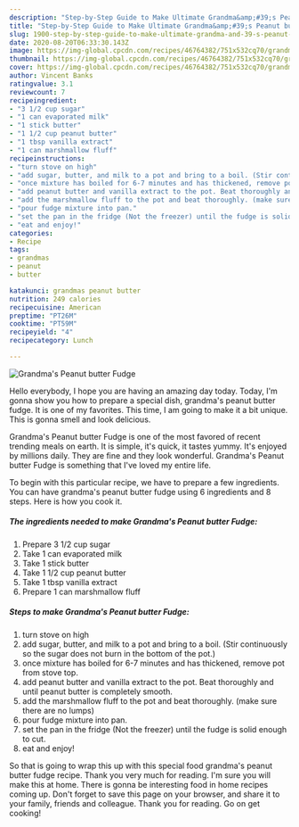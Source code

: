 ```yaml
---
description: "Step-by-Step Guide to Make Ultimate Grandma&amp;#39;s Peanut butter Fudge"
title: "Step-by-Step Guide to Make Ultimate Grandma&amp;#39;s Peanut butter Fudge"
slug: 1900-step-by-step-guide-to-make-ultimate-grandma-and-39-s-peanut-butter-fudge
date: 2020-08-20T06:33:30.143Z
image: https://img-global.cpcdn.com/recipes/46764382/751x532cq70/grandmas-peanut-butter-fudge-recipe-main-photo.jpg
thumbnail: https://img-global.cpcdn.com/recipes/46764382/751x532cq70/grandmas-peanut-butter-fudge-recipe-main-photo.jpg
cover: https://img-global.cpcdn.com/recipes/46764382/751x532cq70/grandmas-peanut-butter-fudge-recipe-main-photo.jpg
author: Vincent Banks
ratingvalue: 3.1
reviewcount: 7
recipeingredient:
- "3 1/2 cup sugar"
- "1 can evaporated milk"
- "1 stick butter"
- "1 1/2 cup peanut butter"
- "1 tbsp vanilla extract"
- "1 can marshmallow fluff"
recipeinstructions:
- "turn stove on high"
- "add sugar, butter, and milk to a pot and bring to a boil. (Stir continuously so the sugar does not burn in the bottom of the pot.)"
- "once mixture has boiled for 6-7 minutes and has thickened, remove pot from stove top."
- "add peanut butter and vanilla extract to the pot. Beat thoroughly and until peanut butter is completely smooth."
- "add the marshmallow fluff to the pot and beat thoroughly. (make sure there are no lumps)"
- "pour fudge mixture into pan."
- "set the pan in the fridge (Not the freezer) until the fudge is solid enough to cut."
- "eat and enjoy!"
categories:
- Recipe
tags:
- grandmas
- peanut
- butter

katakunci: grandmas peanut butter 
nutrition: 249 calories
recipecuisine: American
preptime: "PT26M"
cooktime: "PT59M"
recipeyield: "4"
recipecategory: Lunch

---
```



![Grandma&#39;s Peanut butter Fudge](https://img-global.cpcdn.com/recipes/46764382/751x532cq70/grandmas-peanut-butter-fudge-recipe-main-photo.jpg)

Hello everybody, I hope you are having an amazing day today. Today, I'm gonna show you how to prepare a special dish, grandma&#39;s peanut butter fudge. It is one of my favorites. This time, I am going to make it a bit unique. This is gonna smell and look delicious.

Grandma&#39;s Peanut butter Fudge is one of the most favored of recent trending meals on earth. It is simple, it's quick, it tastes yummy. It's enjoyed by millions daily. They are fine and they look wonderful. Grandma&#39;s Peanut butter Fudge is something that I've loved my entire life.




To begin with this particular recipe, we have to prepare a few ingredients. You can have grandma&#39;s peanut butter fudge using 6 ingredients and 8 steps. Here is how you cook it.

<!--inarticleads1-->

##### The ingredients needed to make Grandma&#39;s Peanut butter Fudge:

1. Prepare 3 1/2 cup sugar
1. Take 1 can evaporated milk
1. Take 1 stick butter
1. Take 1 1/2 cup peanut butter
1. Take 1 tbsp vanilla extract
1. Prepare 1 can marshmallow fluff




<!--inarticleads2-->

##### Steps to make Grandma&#39;s Peanut butter Fudge:

1. turn stove on high
1. add sugar, butter, and milk to a pot and bring to a boil. (Stir continuously so the sugar does not burn in the bottom of the pot.)
1. once mixture has boiled for 6-7 minutes and has thickened, remove pot from stove top.
1. add peanut butter and vanilla extract to the pot. Beat thoroughly and until peanut butter is completely smooth.
1. add the marshmallow fluff to the pot and beat thoroughly. (make sure there are no lumps)
1. pour fudge mixture into pan.
1. set the pan in the fridge (Not the freezer) until the fudge is solid enough to cut.
1. eat and enjoy!




So that is going to wrap this up with this special food grandma&#39;s peanut butter fudge recipe. Thank you very much for reading. I'm sure you will make this at home. There is gonna be interesting food in home recipes coming up. Don't forget to save this page on your browser, and share it to your family, friends and colleague. Thank you for reading. Go on get cooking!
